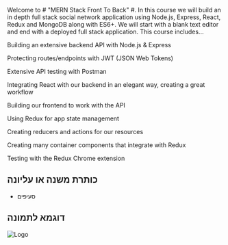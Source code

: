 Welcome to # "MERN Stack Front To Back" #. In this course we will build an in depth full stack social network application using Node.js, Express, React, Redux and MongoDB along with ES6+. We will start with a blank text editor and end with a deployed full stack application. This course includes...

Building an extensive backend API with Node.js & Express

Protecting routes/endpoints with JWT (JSON Web Tokens)

Extensive API testing with Postman

Integrating React with our backend in an elegant way, creating a great workflow

Building our frontend to work with the API

Using Redux for app state management

Creating reducers and actions for our resources

Creating many container components that integrate with Redux

Testing with the Redux Chrome extension

## כותרת משנה או עליונה
* סעיפים
## דוגמא לתמונה
![Logo](https://github.com/IgalNeeman/drushim/blob/master/src/picsjobs/TNOVA-EXAMPLE.jpg)
